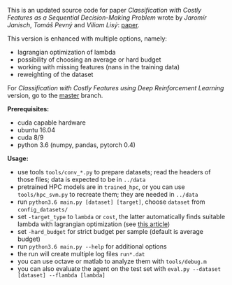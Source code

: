 This is an updated source code for paper *Classification with Costly Features as a Sequential Decision-Making Problem* wrote by *Jaromír Janisch*, *Tomáš Pevný* and *Viliam Lisý*: [paper](https://arxiv.org/abs/1909.02564).

This version is enhanced with multiple options, namely:
- lagrangian optimization of lambda
- possibility of choosing an average or hard budget
- working with missing features (nans in the training data)
- reweighting of the dataset

For *Classification with Costly Features using Deep Reinforcement Learning* version, go to the [master](https://github.com/jaromiru/cwcf) branch.

<!-- 
Cite as:
```
@inproceedings{janisch2019classification,
  title={Classification with Costly Features using Deep Reinforcement Learning},
  author={Janisch, Jaromír and Pevný, Tomáš and Lisý, Viliam},
  booktitle={AAAI Conference on Artificial Intelligence},
  year={2019}
}
``` -->

**Prerequisites:**
- cuda capable hardware
- ubuntu 16.04
- cuda 8/9
- python 3.6 (numpy, pandas, pytorch 0.4)

**Usage:**
- use tools `tools/conv_*.py` to prepare datasets; read the headers of those files; data is expected to be in `../data`
- pretrained HPC models are in `trained_hpc`, or you can use `tools/hpc_svm.py` to recreate them; they are needed in `../data`
- run `python3.6 main.py [dataset] [target]`, choose `dataset` from `config_datasets/`
- set `-target_type` to `lambda` or `cost`, the latter automatically finds suitable lambda with lagrangian optimization (see [this article](https://arxiv.org/abs/1909.02564))
- set `-hard_budget` for strict budget per sample (default is average budget)
- run `python3.6 main.py --help` for additional options
- the run will create multiple log files `run*.dat`
- you can use octave or matlab to analyze them with `tools/debug.m`
- you can also evaluate the agent on the test set with `eval.py --dataset [dataset] --flambda [lambda]`